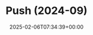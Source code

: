 ---
title: Push (2024-09)
id: 7e671879-7bee-4b03-b9e8-ba8b12880180
date: 2025-02-06T07:34:39+00:00
tags: []
type: 'hevy'
totalWeightInKg: 3,590kg
duration: 38 min
# Disable SEO for this post
outputs: ["HTML"]
robots: "noindex, nofollow"
---